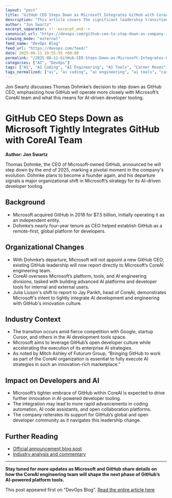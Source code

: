 ```yaml
---
layout: "post"
title: "GitHub CEO Steps Down as Microsoft Integrates GitHub with CoreAI Team"
description: "This article covers the significant leadership transition at GitHub as CEO Thomas Dohmke announces his departure, marking a shift in GitHub’s organizational structure. The move aligns GitHub more closely with Microsoft’s CoreAI engineering team, signaling changes in the company’s approach to AI coding tools and tighter integration within Microsoft’s AI and platform strategy."
author: "Jon Swartz"
excerpt_separator: <!--excerpt_end-->
canonical_url: "https://devops.com/github-ceo-to-step-down-as-company-is-more-tightly-embraced-by-microsofts-coreai-team/?utm_source=rss&utm_medium=rss&utm_campaign=github-ceo-to-step-down-as-company-is-more-tightly-embraced-by-microsofts-coreai-team"
viewing_mode: "external"
feed_name: "DevOps Blog"
feed_url: "https://devops.com/feed/"
date: 2025-08-11 19:55:55 +00:00
permalink: "/2025-08-11-GitHub-CEO-Steps-Down-as-Microsoft-Integrates-GitHub-with-CoreAI-Team.html"
categories: ["AI", "DevOps"]
tags: ["AI", "AI Coding", "AI Engineering", "AI Tools", "Career Moves", "CoreAI", "Cursor", "Developer Tools", "DevOps", "GitHub", "GitHub Integration", "Google", "Leadership Transition", "Microsoft", "Open Source", "Organizational Change", "Platform Strategy", "Posts", "Social Facebook", "Social LinkedIn", "Social X", "Thomas Dohmke"]
tags_normalized: ["ai", "ai coding", "ai engineering", "ai tools", "career moves", "coreai", "cursor", "developer tools", "devops", "github", "github integration", "google", "leadership transition", "microsoft", "open source", "organizational change", "platform strategy", "posts", "social facebook", "social linkedin", "social x", "thomas dohmke"]
---
```


Jon Swartz discusses Thomas Dohmke’s decision to step down as GitHub CEO, emphasizing how GitHub will operate more closely with Microsoft’s CoreAI team and what this means for AI-driven developer tooling.<!--excerpt_end-->

# GitHub CEO Steps Down as Microsoft Tightly Integrates GitHub with CoreAI Team

**Author: Jon Swartz**

Thomas Dohmke, the CEO of Microsoft-owned GitHub, announced he will step down by the end of 2025, marking a pivotal moment in the company's evolution. Dohmke plans to become a founder again, and his departure signals a major organizational shift in Microsoft’s strategy for its AI-driven developer tooling.

## Background

- Microsoft acquired GitHub in 2018 for $7.5 billion, initially operating it as an independent entity.
- Dohmke’s nearly four-year tenure as CEO helped establish GitHub as a remote-first, global platform for developers.

## Organizational Changes

- With Dohmke’s departure, Microsoft will not appoint a new GitHub CEO; existing GitHub leadership will now report directly to Microsoft’s CoreAI engineering team.
- CoreAI oversees Microsoft’s platform, tools, and AI engineering divisions, tasked with building advanced AI platforms and developer tools for internal and external users.
- Julia Liuson's shift to report to Jay Parikh, head of CoreAI, demonstrates Microsoft's intent to tightly integrate AI development and engineering with GitHub's innovation culture.

## Industry Context

- The transition occurs amid fierce competition with Google, startup Cursor, and others in the AI development tools space.
- Microsoft aims to leverage GitHub’s open developer culture while accelerating the execution of its enterprise AI strategies.
- As noted by Mitch Ashley of Futurum Group, “Bringing GitHub to work as part of the CoreAI organization is essential to fully execute AI strategies in such an innovation-rich marketplace.”

## Impact on Developers and AI

- Microsoft’s tighter embrace of GitHub within CoreAI is expected to drive further innovation in AI-powered developer tooling.
- The integration may lead to more rapid advancements in coding automation, AI code assistants, and open collaboration platforms.
- The company reiterates its support for GitHub’s global and open developer community as it navigates this leadership change.

## Further Reading

- [Official announcement blog post](https://github.blog/news-insights/company-news/goodbye-github/)
- [Industry analysis and commentary](https://devops.com/github-ceo-to-step-down-as-company-is-more-tightly-embraced-by-microsofts-coreai-team/)

---

**Stay tuned for more updates as Microsoft and GitHub share details on how the CoreAI engineering team will shape the next phase of GitHub’s AI-powered platform tools.**

This post appeared first on "DevOps Blog". [Read the entire article here](https://devops.com/github-ceo-to-step-down-as-company-is-more-tightly-embraced-by-microsofts-coreai-team/?utm_source=rss&utm_medium=rss&utm_campaign=github-ceo-to-step-down-as-company-is-more-tightly-embraced-by-microsofts-coreai-team)
